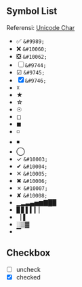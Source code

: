 ## Symbol List

Referensi: [Unicode Char](https://www.rapidtables.com/code/text/unicode-characters.html)

- &#9989; `&#9989;`
- &#10060; `&#10060;`
- &#10062; `&#10062;`
- &#9744; `&#9744;`
- &#9745; `&#9745;`
- &#9746; `&#9746;`
- &#9747;
- &#9733;
- &#9734;
- &#9737;
- &#9723;
- &#9724;
- &#9725;
- &#9726;
- &#9711;
- &#10003; `&#10003;`
- &#10004; `&#10004;`
- &#10005; `&#10005;`
- &#10006; `&#10006;`
- &#10007; `&#10007;`
- &#10008; `&#10008;`
- &#9601;&#9602;&#9603;&#9604;&#9605;&#9606;&#9607;&#9608;&#9609;
- &#9610;&#9611;&#9612;&#9613;&#9614;&#9615;
- &#9621;&#9616;
- &#9617;&#9618;&#9619;
- &#9620;

## Checkbox

- [ ] uncheck
- [x] checked